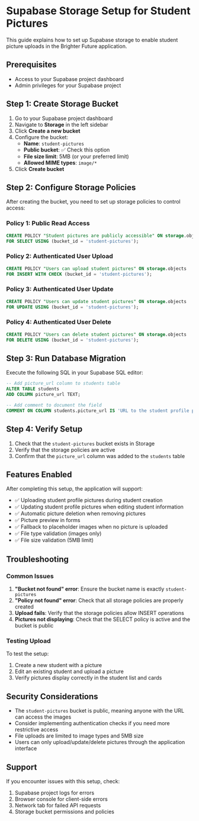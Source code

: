 # Supabase Storage Setup for Student Pictures

This guide explains how to set up Supabase storage to enable student picture uploads in the Brighter Future application.

## Prerequisites

- Access to your Supabase project dashboard
- Admin privileges for your Supabase project

## Step 1: Create Storage Bucket

1. Go to your Supabase project dashboard
2. Navigate to **Storage** in the left sidebar
3. Click **Create a new bucket**
4. Configure the bucket:
   - **Name**: `student-pictures`
   - **Public bucket**: ✅ Check this option
   - **File size limit**: 5MB (or your preferred limit)
   - **Allowed MIME types**: `image/*`
5. Click **Create bucket**

## Step 2: Configure Storage Policies

After creating the bucket, you need to set up storage policies to control access:

### Policy 1: Public Read Access
```sql
CREATE POLICY "Student pictures are publicly accessible" ON storage.objects
FOR SELECT USING (bucket_id = 'student-pictures');
```

### Policy 2: Authenticated User Upload
```sql
CREATE POLICY "Users can upload student pictures" ON storage.objects
FOR INSERT WITH CHECK (bucket_id = 'student-pictures');
```

### Policy 3: Authenticated User Update
```sql
CREATE POLICY "Users can update student pictures" ON storage.objects
FOR UPDATE USING (bucket_id = 'student-pictures');
```

### Policy 4: Authenticated User Delete
```sql
CREATE POLICY "Users can delete student pictures" ON storage.objects
FOR DELETE USING (bucket_id = 'student-pictures');
```

## Step 3: Run Database Migration

Execute the following SQL in your Supabase SQL editor:

```sql
-- Add picture_url column to students table
ALTER TABLE students 
ADD COLUMN picture_url TEXT;

-- Add comment to document the field
COMMENT ON COLUMN students.picture_url IS 'URL to the student profile picture stored in Supabase Storage';
```

## Step 4: Verify Setup

1. Check that the `student-pictures` bucket exists in Storage
2. Verify that the storage policies are active
3. Confirm that the `picture_url` column was added to the `students` table

## Features Enabled

After completing this setup, the application will support:

- ✅ Uploading student profile pictures during student creation
- ✅ Updating student profile pictures when editing student information
- ✅ Automatic picture deletion when removing pictures
- ✅ Picture preview in forms
- ✅ Fallback to placeholder images when no picture is uploaded
- ✅ File type validation (images only)
- ✅ File size validation (5MB limit)

## Troubleshooting

### Common Issues

1. **"Bucket not found" error**: Ensure the bucket name is exactly `student-pictures`
2. **"Policy not found" error**: Check that all storage policies are properly created
3. **Upload fails**: Verify that the storage policies allow INSERT operations
4. **Pictures not displaying**: Check that the SELECT policy is active and the bucket is public

### Testing Upload

To test the setup:
1. Create a new student with a picture
2. Edit an existing student and upload a picture
3. Verify pictures display correctly in the student list and cards

## Security Considerations

- The `student-pictures` bucket is public, meaning anyone with the URL can access the images
- Consider implementing authentication checks if you need more restrictive access
- File uploads are limited to image types and 5MB size
- Users can only upload/update/delete pictures through the application interface

## Support

If you encounter issues with this setup, check:
1. Supabase project logs for errors
2. Browser console for client-side errors
3. Network tab for failed API requests
4. Storage bucket permissions and policies
